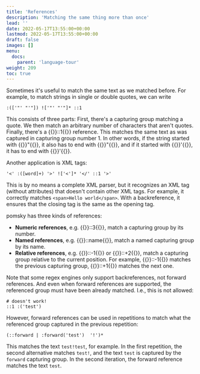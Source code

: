 ```yaml
---
title: 'References'
description: 'Matching the same thing more than once'
lead: ''
date: 2022-05-17T13:55:00+00:00
lastmod: 2022-05-17T13:55:00+00:00
draft: false
images: []
menu:
  docs:
    parent: 'language-tour'
weight: 209
toc: true
---
```


Sometimes it's useful to match the same text as we matched before. For example, to match strings
in single or double quotes, we can write

```pomsky
:(['"' "'"]) !['"' "'"]* ::1
```

This consists of three parts: First, there's a capturing group matching a quote. We then match an
arbitrary number of characters that aren't quotes. Finally, there's a {{<po>}}::1{{</po>}}
reference. This matches the same text as was captured in capturing group number 1. In other words,
if the string started with {{<po>}}"{{</po>}}, it also has to end with
{{<po>}}"{{</po>}}, and if it started with {{<po>}}'{{</po>}}, it has to end with
{{<po>}}'{{</po>}}.

Another application is XML tags:

```pomsky
'<' :([word]+) '>' !['<']* '</' ::1 '>'
```

This is by no means a complete XML parser, but it recognizes an XML tag (without attributes) that
doesn't contain other XML tags. For example, it correctly matches `<span>Hello world</span>`. With a
backreference, it ensures that the closing tag is the same as the opening tag.

pomsky has three kinds of references:

- **Numeric references**, e.g. {{<po>}}::3{{</po>}}, match a capturing group by its number.
- **Named references**, e.g. {{<po>}}::name{{</po>}}, match a named capturing group by its
  name.
- **Relative references**, e.g. {{<po>}}::-1{{</po>}} or {{<po>}}::+2{{</po>}}, match a
  capturing group relative to the current position. For example, {{<po>}}::-1{{</po>}}
  matches the previous capturing group, {{<po>}}::+1{{</po>}} matches the next one.

Note that some regex engines only support backreferences, not forward references. And even when
forward references are supported, the referenced group must have been already matched. I.e., this
is not allowed:

```pomsky
# doesn't work!
::1 :('test')
```

However, forward references can be used in repetitions to match what the referenced group captured
in the previous repetition:

```pomsky
(::forward | :forward('test')  '!')*
```

This matches the text `test!test`, for example. In the first repetition, the second alternative
matches `test!`, and the text `test` is captured by the `forward` capturing group. In the second
iteration, the forward reference matches the text `test`.
